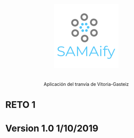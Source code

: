 <p align="center">
  <img src="https://raw.githubusercontent.com/SAMAifyWEB/RETO1/master/src/img/logo.png">
</p>
<h1 align="center"></h1>
<p align="center">
  <span>Aplicación del tranvía de Vitoria-Gasteiz</span>
</p>



# RETO 1
# Version 1.0 1/10/2019 
